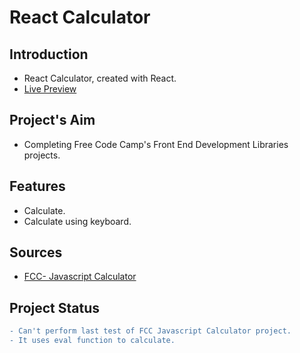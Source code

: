 # React Calculator
## Introduction
* React Calculator, created with React.
* [Live Preview](https://ikari-shirei-react-calculator.netlify.app/)

## Project's Aim
* Completing Free Code Camp's Front End Development Libraries projects.

## Features
* Calculate.
* Calculate using keyboard.

## Sources
* [FCC- Javascript Calculator](https://www.freecodecamp.org/learn/front-end-development-libraries/front-end-development-libraries-projects/build-a-javascript-calculator)

## Project Status
```diff
- Can't perform last test of FCC Javascript Calculator project.
- It uses eval function to calculate.
```










